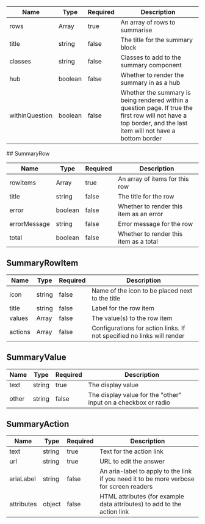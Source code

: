 | Name           | Type              | Required | Description                                                                                                                                                     |
| -------------- | ----------------- | -------- | --------------------------------------------------------------------------------------------------------------------------------------------------------------- |
| rows           | Array<SummaryRow> | true     | An array of rows to summarise                                                                                                                                   |
| title          | string            | false    | The title for the summary block                                                                                                                                 |
| classes        | string            | false    | Classes to add to the summary component                                                                                                                         |
| hub            | boolean           | false    | Whether to render the summary in as a hub                                                                                                                       |
| withinQuestion | boolean           | false    | Whether the summary is being rendered within a question page. If true the first row will not have a top border, and the last item will not have a bottom border |

## SummaryRow

| Name         | Type                  | Required | Description                             |
| ------------ | --------------------- | -------- | --------------------------------------- |
| rowItems     | Array<SummaryRowItem> | true     | An array of items for this row          |
| title        | string                | false    | The title for the row                   |
| error        | boolean               | false    | Whether to render this item as an error |
| errorMessage | string                | false    | Error message for the row               |
| total        | boolean               | false    | Whether to render this item as a total  |

## SummaryRowItem

| Name    | Type                 | Required | Description                                                            |
| ------- | -------------------- | -------- | ---------------------------------------------------------------------- |
| icon    | string               | false    | Name of the icon to be placed next to the title                        |
| title   | string               | false    | Label for the row item                                                 |
| values  | Array<SummaryValue>  | false    | The value(s) to the row item                                           |
| actions | Array<SummaryAction> | false    | Configurations for action links. If not specified no links will render |

## SummaryValue

| Name  | Type   | Required | Description                                                    |
| ----- | ------ | -------- | -------------------------------------------------------------- |
| text  | string | true     | The display value                                              |
| other | string | false    | The display value for the "other" input on a checkbox or radio |

## SummaryAction

| Name       | Type   | Required | Description                                                                             |
| ---------- | ------ | -------- | --------------------------------------------------------------------------------------- |
| text       | string | true     | Text for the action link                                                                |
| url        | string | true     | URL to edit the answer                                                                  |
| ariaLabel  | string | false    | An aria-label to apply to the link if you need it to be more verbose for screen readers |
| attributes | object | false    | HTML attributes (for example data attributes) to add to the action link                 |
